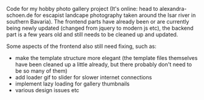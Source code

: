 Code for my hobby photo gallery project (It's online: head to alexandra-schoen.de for escapist landcape photography taken around the Isar river in southern Bavaria).
The frontend parts have already been or are currently being newly updated (changed from jquery to modern js etc), the backend part is a few years old and still needs to be cleaned up and updated.

Some aspects of the frontend also still need fixing, such as:
- make the template structure more elegant (the template files themselves have been cleaned up a little already, but there probably don't need to be so many of them)
- add loader gif to slider for slower internet connections
- implement lazy loading for gallery thumbnails
- various design issues etc